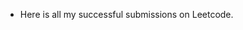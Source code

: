 * Here is all my successful submissions on Leetcode. 
<!-- * Successful submissions are automatically pushed to this repository. -->
